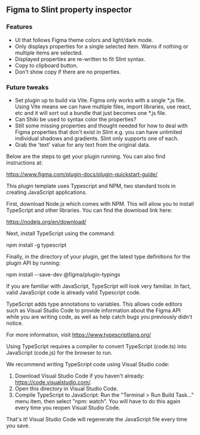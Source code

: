 <!-- Copyright © SixtyFPS GmbH <info@slint.dev> ; SPDX-License-Identifier: GPL-3.0-only OR LicenseRef-Slint-Royalty-free-2.0 OR LicenseRef-Slint-Software-3.0 -->

## Figma to Slint property inspector

### Features
- UI that follows Figma theme colors and light/dark mode.
- Only displays properties for a single selected item. Warns if nothing or multiple items are selected.
- Displayed properties are re-written to fit Slint syntax.
- Copy to clipboard button.
- Don't show copy if there are no properties.

### Future tweaks
- Set plugin up to build via Vite. Figma only works with a single *.js file. Using Vite means we
can have multiple files, import libraries, use react, etc and it will sort out a bundle that just becomes one *.js file.
- Can Shiki be used to syntax color the properties?
- Still some missing properties and thought needed for how to deal with Figma properties that don't exist in Slint e.g. you can have unlimited individual shadows and gradients. Slint only supports one of each.
- Grab the 'text' value for any text from the original data.


Below are the steps to get your plugin running. You can also find instructions at:

  https://www.figma.com/plugin-docs/plugin-quickstart-guide/

This plugin template uses Typescript and NPM, two standard tools in creating JavaScript applications.

First, download Node.js which comes with NPM. This will allow you to install TypeScript and other
libraries. You can find the download link here:

  https://nodejs.org/en/download/

Next, install TypeScript using the command:

  npm install -g typescript

Finally, in the directory of your plugin, get the latest type definitions for the plugin API by running:

  npm install --save-dev @figma/plugin-typings

If you are familiar with JavaScript, TypeScript will look very familiar. In fact, valid JavaScript code
is already valid Typescript code.

TypeScript adds type annotations to variables. This allows code editors such as Visual Studio Code
to provide information about the Figma API while you are writing code, as well as help catch bugs
you previously didn't notice.

For more information, visit https://www.typescriptlang.org/

Using TypeScript requires a compiler to convert TypeScript (code.ts) into JavaScript (code.js)
for the browser to run.

We recommend writing TypeScript code using Visual Studio code:

1. Download Visual Studio Code if you haven't already: https://code.visualstudio.com/.
2. Open this directory in Visual Studio Code.
3. Compile TypeScript to JavaScript: Run the "Terminal > Run Build Task..." menu item,
    then select "npm: watch". You will have to do this again every time
    you reopen Visual Studio Code.

That's it! Visual Studio Code will regenerate the JavaScript file every time you save.
